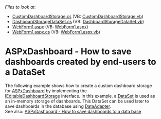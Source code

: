 <!-- default file list -->
*Files to look at*:

* [CustomDashboardStorage.cs](./CS/CustomDashboardStorage.cs) (VB: [CustomDashboardStorage.vb](./VB/CustomDashboardStorage.vb))
* [DashboardStorageDataSet.cs](./CS/DashboardStorageDataSet.cs) (VB: [DashboardStorageDataSet.vb](./VB/DashboardStorageDataSet.vb))
* [WebForm1.aspx](./CS/WebForm1.aspx) (VB: [WebForm1.aspx](./VB/WebForm1.aspx))
* [WebForm1.aspx.cs](./CS/WebForm1.aspx.cs) (VB: [WebForm1.aspx.vb](./VB/WebForm1.aspx.vb))
<!-- default file list end -->
# ASPxDashboard - How to save dashboards created by end-users to a DataSet


<p>The following example shows how to create a custom dashboard storage for <a href="https://documentation.devexpress.com/#Dashboard/clsDevExpressDashboardWebASPxDashboardtopic">ASPxDashboard</a> by implementing the <a href="https://documentation.devexpress.com/#Dashboard/clsDevExpressDashboardWebIEditableDashboardStoragetopic">IEditableDashboardStorage</a> interface. In this example, a <a href="https://msdn.microsoft.com/en-us/library/system.data.dataset(v=vs.110).aspx">DataSet</a> is used as an in-memory storage of dashboards. This DataSet can be used later to save dashboards in the database using <a href="https://msdn.microsoft.com/en-us/library/system.data.common.dataadapter(v=vs.110).aspx">DataAdapter</a>.<br>See also: <a href="https://www.devexpress.com/Support/Center/Example/Details/T386418">ASPxDashboard - How to save dashboards to a data base</a></p>

<br/>



